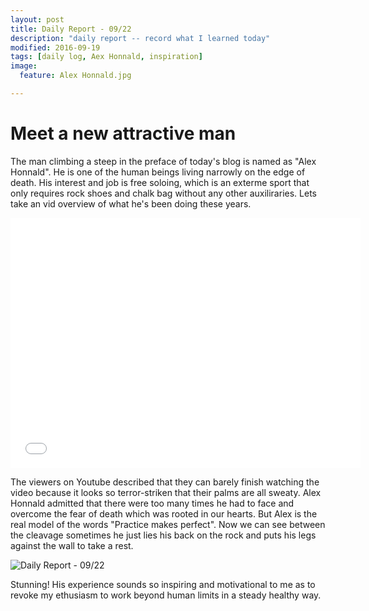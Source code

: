 ```yaml
---
layout: post
title: Daily Report - 09/22
description: "daily report -- record what I learned today"
modified: 2016-09-19
tags: [daily log, Aex Honnald, inspiration]
image:
  feature: Alex Honnald.jpg

---
```


# Meet a new attractive man
The man climbing a steep in the preface of today's blog is named as "Alex Honnald". He is one of the human beings living narrowly on the edge of death. His interest and job is free soloing, which is an exterme sport that only requires rock shoes and chalk bag without any other auxiliraries.
Lets take an vid overview of what he's been doing these years.

<iframe width="560" height="400" src="//www.youtube.com/embed/leCAy1v1fnI" frameborder="0"></iframe>

The viewers on Youtube described that they can barely finish watching the video because it looks so terror-striken that their palms are all sweaty. Alex Honnald admitted that there were too many times he had to face and overcome the fear of death which was rooted in our hearts.
But Alex is the real model of the words "Practice makes perfect". Now we can see between the cleavage sometimes he just lies his back on the rock and puts his legs against the wall to take a rest. 
	
<img src="{{site.url}}/images/alex-honnald-lying-against-the-wall.png" alt="Daily Report - 09/22">

Stunning! His experience sounds so inspiring and motivational to me as to revoke my ethusiasm to work beyond human limits in a steady healthy way. 